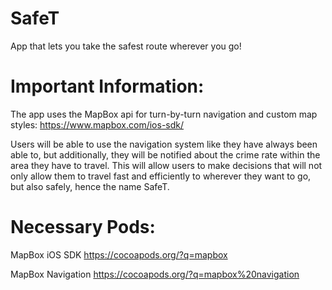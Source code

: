# SafeT
App that lets you take the safest route wherever you go!

# Important Information:

The app uses the MapBox api for turn-by-turn navigation and custom map styles: https://www.mapbox.com/ios-sdk/

Users will be able to use the navigation system like they have always been able to, but additionally, they will be notified about the crime rate within the area they have to travel. This will allow users to make decisions that will not only allow them to travel fast and efficiently to wherever they want to go, but also safely, hence the name SafeT.

# Necessary Pods:

MapBox iOS SDK https://cocoapods.org/?q=mapbox

MapBox Navigation https://cocoapods.org/?q=mapbox%20navigation
